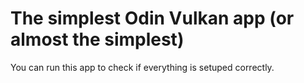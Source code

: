 # The simplest Odin Vulkan app (or almost the simplest)

You can run this app to check if everything is setuped correctly.
